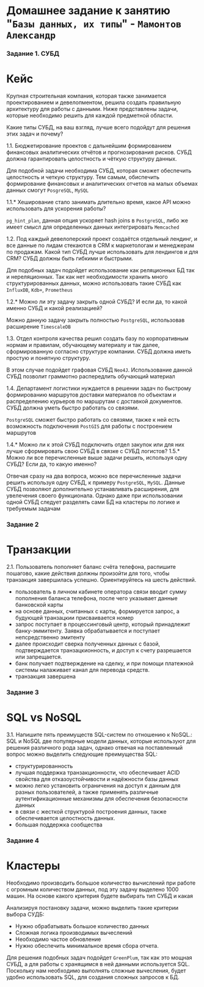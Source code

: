 # Домашнее задание к занятию "`Базы данных, их типы`" - `Мамонтов Александр`


### Задание 1. СУБД

# Кейс

Крупная строительная компания, которая также занимается проектированием и девелопментом, решила создать правильную архитектуру для работы с данными. Ниже представлены задачи, которые необходимо решить для каждой предметной области.

Какие типы СУБД, на ваш взгляд, лучше всего подойдут для решения этих задач и почему?

1.1. Бюджетирование проектов с дальнейшим формированием финансовых аналитических отчётов и прогнозирования рисков. СУБД должна гарантировать целостность и чёткую структуру данных. 

Для подобной задачи необходима СУБД, которая сможет обеспечить целостность и четкую структуру. Тем самым, обиспечить формирование финансовых и аналитических отчетов на малых объемах данных смогут `PosgreSQL`, `MySQL`

1.1.* Хеширование стало занимать длительно время, какое API можно использовать для ускорения работы?

`pg_hint_plan`, данная опция ускоряет hash joins в `PostgreSQL`, либо же имеет смысл для определенных данных интегрировать `Memcached`

1.2. Под каждый девелоперский проект создаётся отдельный лендинг, и все данные по лидам стекаются в CRM к маркетологам и менеджерам по продажам. Какой тип СУБД лучше использовать для лендингов и для CRM? СУБД должны быть гибкими и быстрыми.

Для подобных задач подойдет использование как реляционных БД так и нереляционных. Так как нет необходимости хранить много структурированных данных, можно использовать такие СУБД как `InfluxDB`, `Kdb+`, `Prometheus`

1.2.* Можно ли эту задачу закрыть одной СУБД? И если да, то какой именно СУБД и какой реализацией?

Можно данную задачу закрыть полностью `PostgreSQL`, использовав расширение `TimescaleDB`

1.3. Отдел контроля качества решил создать базу по корпоративным нормам и правилам, обучающему материалу и так далее, сформированную согласно структуре компании. СУБД должна иметь простую и понятную структуру.

В этом случае подойдет графовая СУБД `Neo4J`. Использование данной СУБД позволит граммотно распередлить обучающий материал

1.4. Департамент логистики нуждается в решении задач по быстрому формированию маршрутов доставки материалов по объектам и распределению курьеров по маршрутам с доставкой документов. СУБД должна уметь быстро работать со связями.

`PostgreSQL` сможет быстро работать со связями, также к ней есть возможность подключения `PostGIS` для работы с построением маршрутов

1.4.* Можно ли к этой СУБД подключить отдел закупок или для них лучше сформировать свою СУБД в связке с СУБД логистов?
1.5.* Можно ли все перечисленные выше задачи решить, используя одну СУБД? Если да, то какую именно?

Отвечая сразу на два вопроса, можно все перечисленные задачи решить используя одну СУБД, к примеру `PostgreSQL`, `MySQL`. Данные СУБД позволяют дополнительно устанавливать расширения, для увелечения своего функционала. Однако даже при использовании одной СУБД следует разделять сами БД на кластеры по логике и требуемым задачам


### Задание 2

# Транзакции

2.1. Пользователь пополняет баланс счёта телефона, распишите пошагово, какие действия должны произойти для того, чтобы транзакция завершилась успешно. Ориентируйтесь на шесть действий.

- пользователь в личном кабинете оператора связи вводит сумму пополнения баланса телефона, после чего указывает данные банковской карты
- на основе данных, считанных с карты, формируется запрос, а будующей транзацкии присваивается номер
- запрос поступает в процессинговый центр, который принадлежит банку-эммитенту. Заявка обрабатывается и поступает непсредственно эмитенту
- далее происходит сверка полученных данных с базой, подтверждается транзацкионность, и доступ к счету разрешается или запрещается.
- банк получает подтверждение на сделку, и при помощи платежной системы налаживает канал для перевода средств. 
- транзакция завершена


### Задание 3

# SQL vs NoSQL

3.1. Напишите пять преимуществ SQL-систем по отношению к NoSQL.:
SQL и NoSQL две популярные модели данных, которые используют для решения различного рода
задач, однако отвечая на поставленный вопрос можно выделить следующие преимущества SQL:
- структурированность
- лучшая поддержка транзакционности, что обеспечивает ACID свойства для отказоустойчивости
и надёжности базы данных
- можно легко установить ограничения на доступ к данным для разных пользователей, а также
применять различные аутентификационные механизмы для обеспечения безопасности данных
- в связи с жесткой структурой построения данных, также обеспечивается целостность данных.
- большая поддержка сообщества


### Задание 4

# Кластеры

Необходимо производить большое количество вычислений при работе с огромным количеством данных, под эту задачу выделено 1000 машин.
На основе какого критерия будете выбирать тип СУБД и какая

Анализируя постановку задачи, можно выделить такие критерии выбора СУДБ:
- Нужно обрабатывать большое количество данных
- Сложная логика производимых вычеслений
- Необходимо частое обновление
- Нужно обеспечить минимальное время сбора отчета.

Для решения подобных задач подойдет `GreenPlum`, так как это мощная СУБД, а для работы с хранящимся в ней данными используется SQL. Поскольку нам необходимо выполнять сложные вычесления, будет удобно использовать SQL, для создания сложных запросов к БД.
